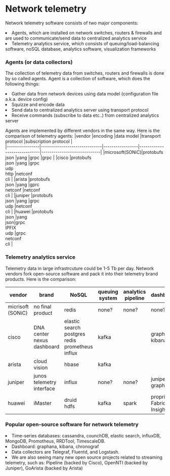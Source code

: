 # Network telemetry
Network telemetry software consists of two major components:
<li> Agents, which are installed on network switches, routers & firewalls and are used to communicate/send data to centralized analytics service
<li> Telemetry analytics service, which consists of queuing/load-balancing software, noSQL database, analytics software, visualization frameworks 

### Agents (or data collectors)
The collection of telemetry data from switches, routers and firewalls is done by so called agents. Agent is a collection of software, which does the following things:
<li> Gather data from network devices using data model (configuration file a.k.a. device config)
<li> Squizze and encode data
<li> Send data to centralized analytics server using transport protocol
<li> Receive commands (subscribe to data etc..) from centralized analytics server 
  
Agents are implemented by different vendors in the same way. Here is the comparison of telemetry agents:
|vendor		       |encoding                      |data model       |transport protocol           |subscription protocol        |       
|----------------|------------------------------|-----------------|-----------------------------|-----------------------------|
|microsoft(SONiC)|protobufs<br>json             |yang             |grpc                         |grpc                         |
|cisco    	     |protobufs<br>json             |yang             |grpc<br>udp<br>http          |netconf<br>cli               |
|arista    	     |protobufs<br>json             |yang             |gprc<br>netconf              |netconf<br>cli               |
|juniper   	     |protobufs<br>json             |yang             |grpc<br>udp                  |netconf<br>cli               |
|huawei   	     |protobufs<br>json             |yang<br>json<xml>|grpc<br>IPFIX<br>udp         |grpc<br>netconf<br>cli       |

### Telemetry analytics service
Telemetry data in large infrastrcuture could be 1-5 Tb per day.
Network vendors fork open-source software and pack it into their telemetry brand products. Here is the comparison:
  
|vendor		        |brand                        |NoSQL                              |queuing system  |analytics pipeline	  |dashboards                 |               
|-----------------|-----------------------------|-----------------------------------|----------------|----------------------|---------------------------|
|micrisoft (SONiC)|no final product             |redis                              |none?           |none?                 |none?                      |
|cisco			      |DNA center<br>nexus dashboard|elastic search<br>postgres<br>redis<br>prometheus<br>influx|kafka  			   |                      |graphana <br>kibana                  |
|arista			      |cloud vision                 |hbase	                            |kafka 		       |                      |                           |                         
|juniper		      |junos telemetry interface    |influx   	                        |none? 			     |none?                 |juniper graphana           |                        
|huawei 		      |iMaster                      |druid<br>hdfs                      |kafka   	       |spark                 |proprietary Fabric Insight |

### Popular open-source software for network telemetry
<li> Time-series databases: cassandra, counchDB, elastic search, influxDB, MongoDB, Promotheus, RRDTool, TimescaleDB.
<li> Dashboard: graphana, kibana, chronograf
<li> Data collectors are Telegraf, Fluentd, and Logstash.

<li> We are also seeing many new open source projects related to streaming telemetry, such as: Pipeline (backed by Cisco), OpenNTI (backed by Juniper), GoArista (backed by Arista)
